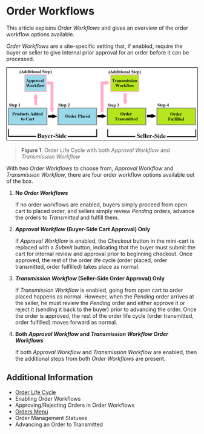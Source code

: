 # Order Workflows

This article explains _Order Workflows_ and gives an overview of the order workflow options available.

_Order Workflows_ are a site-specific setting that, if enabled, require the buyer or seller to give internal prior approval for an order before it can be processed.

<img src="./images/01.png" width="700px" style="border: #000000 1px solid;">

> **Figure 1**. Order Life Cycle with both _Approval Workflow_ and _Transmission Workflow_

With two _Order Workflows_ to choose from, _Approval Workflow_ and _Transmission Workflow_, there are four order workflow options available out of the box.

1. **No _Order Workflows_**

    If no order workflows are enabled, buyers simply proceed from open cart to placed order, and sellers simply review _Pending_ orders, advance the orders to _Transmitted_ and fulfill them.

1. **_Approval Workflow_ (Buyer-Side Cart Approval) Only**

    If _Approval Workflow_ is enabled, the _Checkout_ button in the mini-cart is replaced with a _Submit_ button, indicating that the buyer must submit the cart for internal review and approval prior to beginning checkout. Once approved, the rest of the order life cycle (order placed, order transmitted, order fulfilled) takes place as normal.

1. **_Transmission Workflow_ (Seller-Side Order Approval) Only**

    If _Transmission Workflow_ is enabled, going from open cart to order placed happens as normal. However, when the _Pending_ order arrives at the seller, he must review the _Pending_ order and either approve it or reject it (sending it back to the buyer) prior to advancing the order. Once the order is approved, the rest of the order life cycle (order transmitted, order fulfilled) moves forward as normal.

1. **Both _Approval Workflow_ and _Transmission Workflow Order Workflows_**

    If both _Approval Workflow_ and _Transmission Workflow_ are enabled, then the additional steps from both _Order Workflows_ are present.

## Additional Information

* [Order Life Cycle](../order-life-cycle/README.md)
* Enabling Order Workflows
* Approving/Rejecting Orders in Order Workflows
* [Orders Menu](../orders-menu/README.md)
* Order Management Statuses
* Advancing an Order to Transmitted
